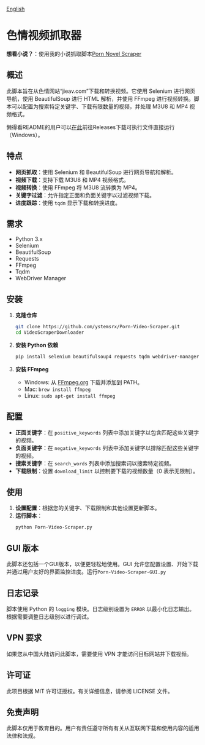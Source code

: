 [English](./README.md)

# 色情视频抓取器

**想看小说？**：使用我的小说抓取脚本[Porn Novel Scraper](https://github.com/ystemsrx/Porn-Novel-Scraper)

## 概述
此脚本旨在从色情网站“jieav.com”下载和转换视频。它使用 Selenium 进行网页导航，使用 BeautifulSoup 进行 HTML 解析，并使用 FFmpeg 进行视频转换。脚本可以配置为搜索特定关键字、下载有限数量的视频，并处理 M3U8 和 MP4 视频格式。

懒得看README的用户可以[在此](https://github.com/ystemsrx/Porn-Video-Scraper/releases)前往Releases下载可执行文件直接运行（Windows）。

## 特点
- **网页抓取**：使用 Selenium 和 BeautifulSoup 进行网页导航和解析。
- **视频下载**：支持下载 M3U8 和 MP4 视频格式。
- **视频转换**：使用 FFmpeg 将 M3U8 流转换为 MP4。
- **关键字过滤**：允许指定正面和负面关键字以过滤视频下载。
- **进度跟踪**：使用 `tqdm` 显示下载和转换进度。

## 需求
- Python 3.x
- Selenium
- BeautifulSoup
- Requests
- FFmpeg
- Tqdm
- WebDriver Manager

## 安装
1. **克隆仓库**
   ```sh
   git clone https://github.com/ystemsrx/Porn-Video-Scraper.git
   cd VideoScraperDownloader
   ```

2. **安装 Python 依赖**
   ```sh
   pip install selenium beautifulsoup4 requests tqdm webdriver-manager
   ```

3. **安装 FFmpeg**
   - Windows: 从 [FFmpeg.org](https://ffmpeg.org/download.html) 下载并添加到 PATH。
   - Mac: `brew install ffmpeg`
   - Linux: `sudo apt-get install ffmpeg`

## 配置
- **正面关键字**：在 `positive_keywords` 列表中添加关键字以包含匹配这些关键字的视频。
- **负面关键字**：在 `negative_keywords` 列表中添加关键字以排除匹配这些关键字的视频。
- **搜索关键字**：在 `search_words` 列表中添加搜索词以搜索特定视频。
- **下载限制**：设置 `download_limit` 以控制要下载的视频数量（0 表示无限制）。

## 使用
1. **设置配置**：根据您的关键字、下载限制和其他设置更新脚本。
2. **运行脚本**：
   ```sh
   python Porn-Video-Scraper.py
   ```
## GUI 版本
此脚本还包括一个GUI版本，以便更轻松地使用。GUI 允许您配置设置、开始下载并通过用户友好的界面监控进度。运行`Porn-Video-Scraper-GUI.py`

## 日志记录
脚本使用 Python 的 `logging` 模块。日志级别设置为 `ERROR` 以最小化日志输出。根据需要调整日志级别以进行调试。

## VPN 要求
如果您从中国大陆访问此脚本，需要使用 VPN 才能访问目标网站并下载视频。

## 许可证
此项目根据 MIT 许可证授权。有关详细信息，请参阅 LICENSE 文件。

## 免责声明
此脚本仅用于教育目的。用户有责任遵守所有有关从互联网下载和使用内容的适用法律和法规。
